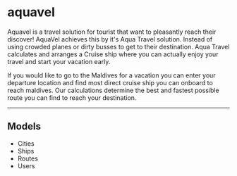 # aquavel


Aquavel is a travel solution for tourist that want to pleasantly reach their discover! AquaVel achieves this by it's Aqua Travel solution. Instead of using crowded planes or dirty busses to get to their destination. Aqua Travel calculates and arranges a Cruise ship where you can actually enjoy your travel and start your vacation early.

If you would like to go to the Maldives for a vacation you can enter your departure location and find most direct cruise ship you can onboard to reach maldives. Our calculations determine the best and fastest possible route you can find to reach your destination. 



------------------
## Models

- Cities
- Ships
- Routes 
- Users
